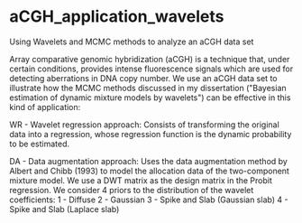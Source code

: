 # aCGH_application_wavelets
Using Wavelets and MCMC methods to analyze an aCGH data set

Array comparative genomic hybridization (aCGH) is a technique that, under certain conditions,
provides intense fluorescence signals which are used for detecting aberrations in DNA copy number.
We use an aCGH data set to illustrate how the MCMC methods discussed in my dissertation ("Bayesian 
estimation of dynamic mixture models by wavelets") can be effective in this kind of application:

WR - Wavelet regression approach: Consists of transforming the original data into a regression,
whose regression function is the dynamic probability to be estimated. 

DA - Data augmentation approach: Uses the data augmentation method by Albert and Chibb (1993)
to model the allocation data of the two-component mixture model. We use a DWT matrix as the
design matrix in the Probit regression. We consider 4 priors to the distribution of the wavelet
coefficients:
1 - Diffuse
2 - Gaussian
3 - Spike and Slab (Gaussian slab)
4 - Spike and Slab (Laplace slab)


